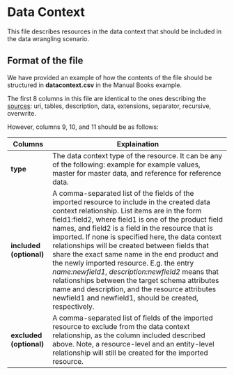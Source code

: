 # Data Context

This file describes resources in the data context that should be included in the data wrangling
scenario.

## Format of the file

We have provided an example of how the contents of the file should be structured in **datacontext.csv** in the Manual Books example.

The first 8 columns in this file are identical to the ones describing the [sources](../sources/): uri, tables, description, data, extensions, separator, recursive, overwrite.

However, columns 9, 10, and 11 should be as follows:

| Columns | Explaination |
| ------- | ------------ |
| **type** | The data context type of the resource. It can be any of the following: example for example values, master for master data, and reference for reference data. |
| **included (optional)** | A comma-separated list of the fields of the imported resource to include in the created data context relationship. List items are in the form field1:field2, where field1 is one of the product field names, and field2 is a field in the resource that is imported. If none is specified here, the data context relationships will be created between fields that share the exact same name in the end product and the newly imported resource. E.g. the entry *name:newfield1*, *description:newfield2* means that relationships between the target schema attributes name and description, and the resource attributes newfield1 and newfield1, should be created, respectively. |
| **excluded (optional)** | A comma-separated list of fields of the imported resource to exclude from the data context relationship, as the column included described above. Note, a resource-level and an entity-level relationship will still be created for the imported resource. |
